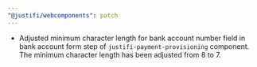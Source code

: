 ```yaml
---
"@justifi/webcomponents": patch
---
```


- Adjusted minimum character length for bank account number field in bank account form step of `justifi-payment-provisioning` component. The minimum character length has been adjusted from 8 to 7.
